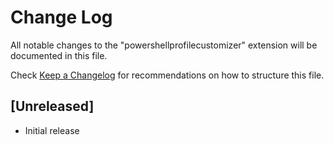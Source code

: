 # Change Log

All notable changes to the "powershellprofilecustomizer" extension will be documented in this file.

Check [Keep a Changelog](http://keepachangelog.com/) for recommendations on how to structure this file.

## [Unreleased]

- Initial release